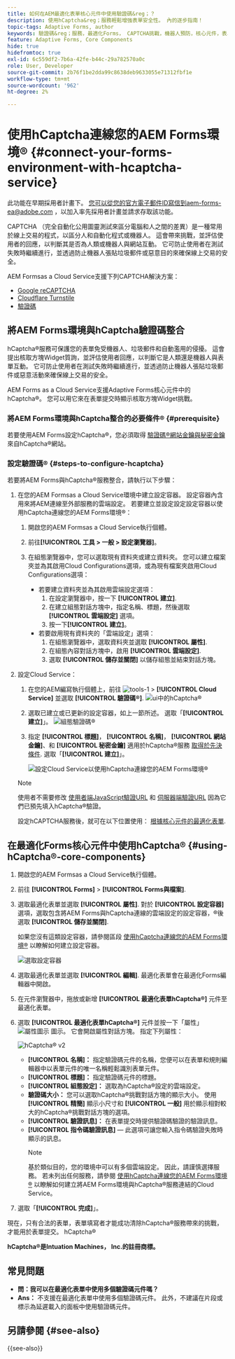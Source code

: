 ```yaml
---
title: 如何在AEM最適化表單核心元件中使用驗證碼&reg；？
description: 使用hCaptcha&reg；服務輕鬆增強表單安全性。 內的逐步指南！
topic-tags: Adaptive Forms, author
keywords: 驗證碼&reg；服務，最適化Forms， CAPTCHA挑戰，機器人預防，核心元件，表單提交安全性，表單垃圾郵件預防
feature: Adaptive Forms, Core Components
hide: true
hidefromtoc: true
exl-id: 6c559df2-7b6a-42fe-b44c-29a782570a0c
role: User, Developer
source-git-commit: 2b76f1be2dda99c8638deb9633055e71312fbf1e
workflow-type: tm+mt
source-wordcount: '962'
ht-degree: 2%

---
```


# 使用hCaptcha連線您的AEM Forms環境® {#connect-your-forms-environment-with-hcaptcha-service}

<span class="preview"> 此功能在早期採用者計畫下。 您可以從您的官方電子郵件ID寫信到aem-forms-ea@adobe.com ，以加入率先採用者計畫並請求存取該功能。 </span>

CAPTCHA （完全自動化公用圖靈測試來區分電腦和人之間的差異）是一種常用於線上交易的程式，以區分人和自動化程式或機器人。 這會帶來挑戰，並評估使用者的回應，以判斷其是否為人類或機器人與網站互動。 它可防止使用者在測試失敗時繼續進行，並透過防止機器人張貼垃圾郵件或惡意目的來確保線上交易的安全。

AEM Formsas a Cloud Service支援下列CAPTCHA解決方案：

* [Google reCAPTCHA](/help/forms/captcha-adaptive-forms-core-components.md)
* [Cloudflare Turnstile](/help/forms/integrate-adaptive-forms-turnstile-core-components.md)
* [驗證碼](/help/forms/integrate-adaptive-forms-hcaptcha-core-components.md)

## 將AEM Forms環境與hCaptcha驗證碼整合

hCaptcha®服務可保護您的表單免受機器人、垃圾郵件和自動濫用的侵擾。 這會提出核取方塊Widget質詢，並評估使用者回應，以判斷它是人類還是機器人與表單互動。 它可防止使用者在測試失敗時繼續進行，並透過防止機器人張貼垃圾郵件或惡意活動來確保線上交易的安全。

AEM Forms as a Cloud Service支援Adaptive Forms核心元件中的hCaptcha®。 您可以用它來在表單提交時顯示核取方塊Widget挑戰。

<!-- ![hCaptcha&reg;](assets/hCaptcha&reg;-challenge.png)-->


### 將AEM Forms環境與hCaptcha整合的必要條件® {#prerequisite}

若要使用AEM Forms設定hCaptcha®，您必須取得 [驗證碼®網站金鑰與秘密金鑰](https://docs.hcaptcha.com/switch/#get-your-hcaptcha-sitekey-and-secret-key) 來自hCaptcha®網站。

### 設定驗證碼® {#steps-to-configure-hcaptcha}

若要將AEM Forms與hCaptcha®服務整合，請執行以下步驟：

1. 在您的AEM Formsas a Cloud Service環境中建立設定容器。 設定容器內含用來將AEM連線至外部服務的雲端設定。 若要建立並設定設定設定容器以使用hCaptcha連線您的AEM Forms環境®：
   1. 開啟您的AEM Formsas a Cloud Service執行個體。
   1. 前往&#x200B;**[!UICONTROL 工具 > 一般 > 設定瀏覽器]**。
   1. 在組態瀏覽器中，您可以選取現有資料夾或建立資料夾。 您可以建立檔案夾並為其啟用Cloud Configurations選項，或為現有檔案夾啟用Cloud Configurations選項：

      * 若要建立資料夾並為其啟用雲端設定選項：
         1. 在設定瀏覽器中，按一下 **[!UICONTROL 建立]**.
         1. 在建立組態對話方塊中，指定名稱、標題，然後選取 **[!UICONTROL 雲端設定]** 選項。
         1. 按一下&#x200B;**[!UICONTROL 建立]**。
      * 若要啟用現有資料夾的「雲端設定」選項：
         1. 在組態瀏覽器中，選取資料夾並選取 **[!UICONTROL 屬性]**.
         1. 在組態內容對話方塊中，啟用 **[!UICONTROL 雲端設定]**.
         1. 選取 **[!UICONTROL 儲存並關閉]** 以儲存組態並結束對話方塊。

1. 設定Cloud Service：
   1. 在您的AEM編寫執行個體上，前往 ![tools-1](assets/tools-1.png) > **[!UICONTROL Cloud Service]** 並選取 **[!UICONTROL 驗證碼®]**.
      ![ui中的hCaptcha®](assets/hcaptcha-in-ui.png)
   1. 選取已建立或已更新的設定容器，如上一節所述。 選取「**[!UICONTROL 建立]**」。
      ![組態驗證碼®](assets/config-hcaptcha.png)
   1. 指定 **[!UICONTROL 標題]**， **[!UICONTROL 名稱]**， **[!UICONTROL 網站金鑰]**、和 **[!UICONTROL 秘密金鑰]** 適用於hCaptcha®服務 [取得於先決條件](#prerequisite). 選取「**[!UICONTROL 建立]**」。

      ![設定Cloud Service以使用hCaptcha連線您的AEM Forms環境®](assets/create-hcaptcha-config.png)

   >[!NOTE]
   > 使用者不需要修改 [使用者端JavaScript驗證URL](https://docs.hcaptcha.com/#add-the-hcaptcha-widget-to-your-webpage) 和 [伺服器端驗證URL](https://docs.hcaptcha.com/#verify-the-user-response-server-side) 因為它們已預先填入hCaptcha®驗證。

   設定hCAPTCHA服務後，就可在以下位置使用： [根據核心元件的最適化表單](https://experienceleague.adobe.com/en/docs/experience-manager-core-components/using/adaptive-forms/introduction).

## 在最適化Forms核心元件中使用hCaptcha® {#using-hCaptcha®-core-components}

1. 開啟您的AEM Formsas a Cloud Service執行個體。
1. 前往 **[!UICONTROL Forms]** > **[!UICONTROL Forms與檔案]**.
1. 選取最適化表單並選取 **[!UICONTROL 屬性]**. 對於 **[!UICONTROL 設定容器]** 選項，選取包含將AEM Forms與hCaptcha連線的雲端設定的設定容器，®後選取 **[!UICONTROL 儲存並關閉]**.

   如果您沒有這類設定容器，請參閱區段 [使用hCaptcha連線您的AEM Forms環境®](#connect-your-forms-environment-with-hcaptcha-service) 以瞭解如何建立設定容器。

   ![選取設定容器](/help/forms/assets/captcha-properties.png)

1. 選取最適化表單並選取 **[!UICONTROL 編輯]**. 最適化表單會在最適化Forms編輯器中開啟。
1. 在元件瀏覽器中，拖放或新增 **[!UICONTROL 最適化表單hCaptcha®]** 元件至最適化表單。
1. 選取 **[!UICONTROL 最適化表單hCaptcha®]** 元件並按一下「屬性」 ![屬性圖示](assets/configure-icon.svg) 圖示。 它會開啟屬性對話方塊。 指定下列屬性：

   ![hCaptcha® v2](assets/config-hcaptcha-v2.png)

   * **[!UICONTROL 名稱]：** 指定驗證碼元件的名稱，您便可以在表單和規則編輯器中以表單元件的唯一名稱輕鬆識別表單元件。
   * **[!UICONTROL 標題]：** 指定驗證碼元件的標題。
   * **[!UICONTROL 組態設定]：** 選取為hCaptcha®設定的雲端設定。
   * **驗證碼大小：** 您可以選取hCaptcha®挑戰對話方塊的顯示大小。 使用 **[!UICONTROL 精簡]** 顯示小尺寸和 **[!UICONTROL 一般]** 用於顯示相對較大的hCaptcha®挑戰對話方塊的選項。<!-- or **[!UICONTROL Invisible]** to validate hCaptcha&reg; without explicitly rendering the checkbox widget on the user interface. -->
   * **[!UICONTROL 驗證訊息]：** 在表單提交時提供驗證碼驗證的驗證訊息。
   * **[!UICONTROL 指令碼驗證訊息]**  — 此選項可讓您輸入指令碼驗證失敗時顯示的訊息。
     >[!NOTE]
     >基於類似目的，您的環境中可以有多個雲端設定。 因此，請謹慎選擇服務。 若未列出任何服務，請參閱 [使用hCaptcha連線您的AEM Forms環境®](#connect-your-forms-environment-with-hcaptcha-service) 以瞭解如何建立將AEM Forms環境與hCaptcha®服務連結的Cloud Service。
     <!--* **Error Message:** Provide the error message to display to the user when the Captcha submission fails.-->

1. 選取「**[!UICONTROL 完成]**」。


現在，只有合法的表單，表單填寫者才能成功清除hCaptcha®服務帶來的挑戰，才能用於表單提交。 hCaptcha®

**hCaptcha®是Intuation Machines， Inc.的註冊商標。**


## 常見問題

* **問：我可以在最適化表單中使用多個驗證碼元件嗎？**
* **Ans：** 不支援在最適化表單中使用多個驗證碼元件。 此外，不建議在片段或標示為延遲載入的面板中使用驗證碼元件。

## 另請參閱 {#see-also}

{{see-also}}
